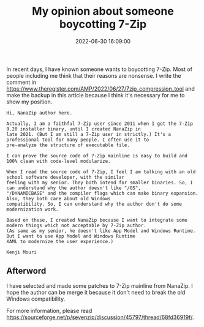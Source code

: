 ﻿---
title: My opinion about someone boycotting 7-Zip
date: 2022-06-30 16:09:00
categories:
- [Opinions]
tags:
- Opinions
---

In recent days, I have known someone wants to boycotting 7-Zip. Most of people including me think that their reasons
are nonsense. I write the comment in https://www.theregister.com/AMP/2022/06/27/7zip_compression_tool and make the 
backup in this article because I think it's necessary for me to show my position.

```
Hi, NanaZip author here.

Actually, I am a faithful 7-Zip user since 2011 when I got the 7-Zip 9.20 installer binary, until I created NanaZip in
late 2021. (But I am still a 7-Zip user in strictly.) It's a professional tool for many people. I often use it to 
pre-analyze the structure of executable file.

I can prove the source code of 7-Zip mainline is easy to build and 100% clean with code-level modularize.

When I read the source code of 7-Zip, I feel I am talking with an old school software developer, with the similar 
feeling with my senior. They both intend for smaller binaries. So, I can understand why the author doesn't like "/GS",
"/DYNAMICBASE" and the compiler flags which can make binary expansion. Also, they both care about old Windows 
compatibility. So, I can understand why the author don't do some modernization work.

Based on these, I created NanaZip because I want to integrate some modern things which not acceptable by 7-Zip author.
(As same as my senior, he doesn't like App Model and Windows Runtime. But I want to use App Model and Windows Runtime
XAML to modernize the user experience.)

Kenji Mouri
```

## Afterword

I have selected and made some patches to 7-Zip mainline from NanaZip. I hope the author can be merge it because it 
don't need to break the old Windows compatibility.

For more information, please read https://sourceforge.net/p/sevenzip/discussion/45797/thread/68fd36919f/.
